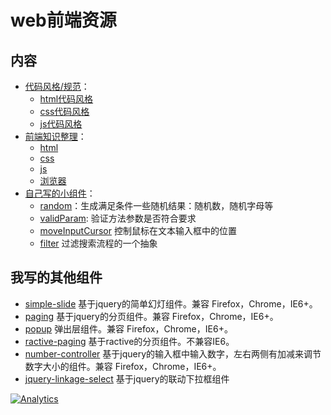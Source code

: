 # web前端资源
## 内容
* [代码风格/规范](coding-style)：
    * [html代码风格](coding-style/html-style.md)
    * [css代码风格](coding-style/css-style.md)
    * [js代码风格](coding-style/javascript-style.md)
* [前端知识整理](learn)：
	* [html](learn/html)
	* [css](learn/css)
	* [js](learn/js)
	* [浏览器](learn/browser)
* [自己写的小组件](my-lib)：
    * [random](my-lib/random)：生成满足条件一些随机结果：随机数，随机字母等
    * [validParam](my-lib/validParam): 验证方法参数是否符合要求
    * [moveInputCursor](my-lib/moveInputCursor) 控制鼠标在文本输入框中的位置
    * [filter](my-lib/filter) 过滤搜索流程的一个抽象

## 我写的其他组件
* [simple-slide](https://github.com/iamjoel/simple-slide) 基于jquery的简单幻灯组件。兼容 Firefox，Chrome，IE6+。
* [paging](https://github.com/iamjoel/paging) 基于jquery的分页组件。兼容 Firefox，Chrome，IE6+。
* [popup](https://github.com/iamjoel/popup) 弹出层组件。兼容 Firefox，Chrome，IE6+。
* [ractive-paging](https://github.com/iamjoel/ractive-paging) 基于ractive的分页组件。不兼容IE6。
* [number-controller](https://github.com/iamjoel/number-controller) 基于jquery的输入框中输入数字，左右两侧有加减来调节数字大小的组件。兼容 Firefox，Chrome，IE6+。
* [jquery-linkage-select](https://github.com/iamjoel/jquery-linkage-select) 基于jquery的联动下拉框组件


[![Analytics](https://ga-beacon.appspot.com/UA-51355680-1/front-end-resource/readme)](https://github.com/igrigorik/ga-beacon)
